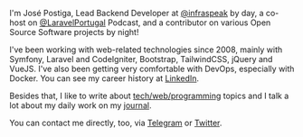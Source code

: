 I'm José Postiga, Lead Backend Developer at [@infraspeak](https://infraspeak.com/) by day, a co-host on [@LaravelPortugal](https://twitter.com/LaravelPortugal) Podcast, and a contributor on various Open Source Software projects by night!

I've been working with web-related technologies since 2008, mainly with Symfony, Laravel and CodeIgniter, Bootstrap, TailwindCSS, jQuery and VueJS. I've also been getting very comfortable with DevOps, especially with Docker. You can see my career history at [LinkedIn](https://www.linkedin.com/in/josepostiga/).

Besides that, I like to write about [tech/web/programming](https://josepostiga.com/tag/articles/) topics and I talk a lot about my daily work on my [journal](https://josepostiga.com/tag/journal/).

You can contact me directly, too, via [Telegram](https://t.me/josepostiga) or [Twitter](https://twitter.com/josepostiga).
